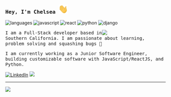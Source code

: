 <h3 align="left"><samp>Hey, I'm Chelsea </samp> <img src="https://raw.githubusercontent.com/ABSphreak/ABSphreak/master/gifs/Hi.gif" width="30px"></h3>

![languages](https://img.shields.io/static/v1?label=&message=languages:&color=blueviolet&style=flat-square)
![javascript](https://img.shields.io/static/v1?logo=javascript&label=&message=javascript&color=9cf&logoColor=fff&style=flat-square&link=)
![react](https://img.shields.io/static/v1?logo=react&label=&message=react&color=9cf&logoColor=fff&style=flat-square&link=)
![python](https://img.shields.io/static/v1?logo=python&label=&message=python&color=9cf&logoColor=fff&style=flat-square&link=)
![django](https://img.shields.io/static/v1?logo=django&label=&message=django&color=9cf&logoColor=fff&style=flat-square&link=)

<img align='right' src='https://user-images.githubusercontent.com/5713670/87202985-820dcb80-c2b6-11ea-9f56-7ec461c497c3.gif' width='200"'>
<p width="30px"><samp>I am a Full-Stack developer based in Southern California. I am passionate about learning, problem solving and squashing bugs 🐛 </samp><p>
<p width="30px"><samp>I am currently working as a Junior Software Engineer, building customizable software with JavaScript/ReactJS, and Python. </samp><p>
<a href="https://www.linkedin.com/in/chelsea-scriven-3557391b7/"><img src="https://img.shields.io/badge/Let's Connect--_.svg?style=social&logo=linkedin" alt="LinkedIn"></a>
<a align="left" href="mailto:scrivenchelsea@gmail.com"><img src="https://img.shields.io/badge/Let's Chat--_.svg?style=social&logo=Gmail&color=9cf"></a></p>
 <hr></hr>
  
  
<a href="https://github.com/chelseascriven/github-readme-stats">
  <img src="https://github-readme-stats.vercel.app/api?username=chelseascriven&show_icons=true&show_icons=true&theme=buefy&count_private=true&custom_title=My%20Github%20Highlights" />
</a>

